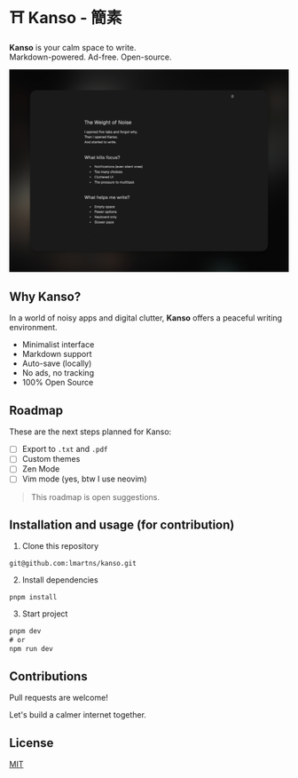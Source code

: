 # ⛩️ Kanso - 簡素

**Kanso** is your calm space to write.  
Markdown-powered. Ad-free. Open-source.

![Screenshot](/src/assets/kanso-screenshot.png)

## Why Kanso?

In a world of noisy apps and digital clutter, **Kanso** offers a peaceful writing environment.

- Minimalist interface
- Markdown support
- Auto-save (locally)
- No ads, no tracking
- 100% Open Source

## Roadmap

These are the next steps planned for Kanso:

- [ ] Export to `.txt` and `.pdf`
- [ ] Custom themes
- [ ] Zen Mode
- [ ] Vim mode (yes, btw I use neovim)

> This roadmap is open suggestions.

## Installation and usage (for contribution)

1. Clone this repository
```
git@github.com:lmartns/kanso.git
```
2. Install dependencies
  ```
  pnpm install
  ```
3. Start project 
  ```
  pnpm dev 
  # or
  npm run dev
  ```

## Contributions

Pull requests are welcome!

Let's build a calmer internet together.

## License

[MIT](https://choosealicense.com/licenses/mit/)